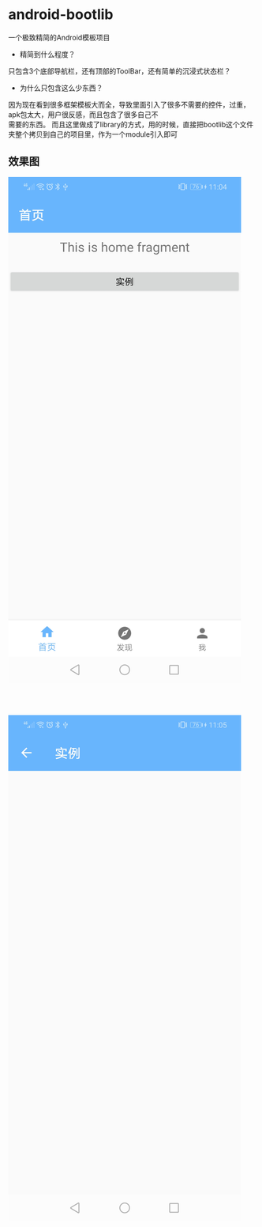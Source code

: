 # android-bootlib

一个极致精简的Android模板项目

- 精简到什么程度？ 

只包含3个底部导航栏，还有顶部的ToolBar，还有简单的沉浸式状态栏？

- 为什么只包含这么少东西？

因为现在看到很多框架模板大而全，导致里面引入了很多不需要的控件，过重，apk包太大，用户很反感，而且包含了很多自己不
<br/>
需要的东西。 而且这里做成了library的方式，用的时候，直接把bootlib这个文件夹整个拷贝到自己的项目里，作为一个module引入即可


## 效果图

![](/doc/img/demo-1.jpg)

<br/><br/>

![](/doc/img/demo-2.jpg)

